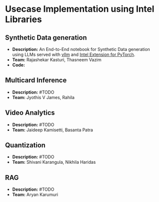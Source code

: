 # Usecase Implementation using Intel Libraries

## Synthetic Data generation

- **Description:** An End-to-End notebook for Synthetic Data generation using LLMs served with [vllm](https://docs.vllm.ai/en/latest/index.html) and [Intel Extension for PyTorch](https://intel.github.io/intel-extension-for-pytorch/index.html#introduction).
- **Team:** Rajashekar Kasturi, Thasneem Vazim
- **Code:**

## Multicard Inference

- **Description:** #TODO
- **Team:** Jyothis V James, Rahila

## Video Analytics

- **Description:** #TODO
- **Team:** Jaideep Kamisetti, Basanta Patra

## Quantization

- **Description:** #TODO
- **Team:** Shivani Karangula, Nikhila Haridas

## RAG

- **Description:** #TODO
- **Team:** Aryan Karumuri
